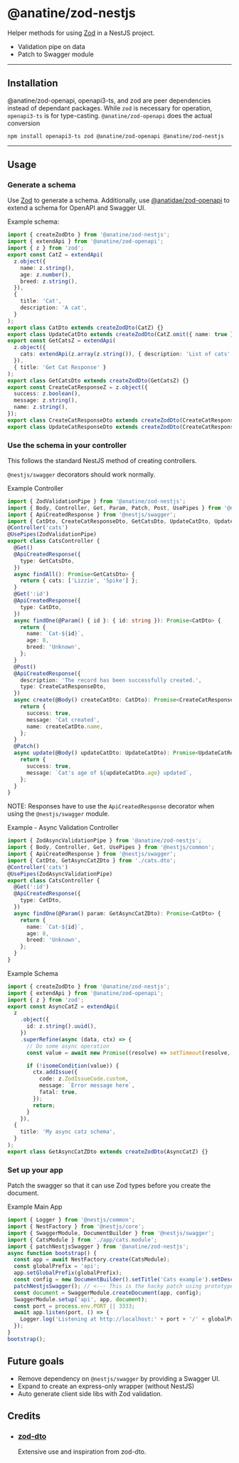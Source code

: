 # @anatine/zod-nestjs

Helper methods for using [Zod](https://github.com/colinhacks/zod) in a NestJS project.

- Validation pipe on data
- Patch to Swagger module

---

## Installation

@anatine/zod-openapi, openapi3-ts, and zod are peer dependencies instead of dependant packages.
While `zod` is necessary for operation, `openapi3-ts` is for type-casting. `@anatine/zod-openapi` does the actual conversion

```shell
npm install openapi3-ts zod @anatine/zod-openapi @anatine/zod-nestjs
```

---

## Usage

### Generate a schema

Use [Zod](https://github.com/colinhacks/zod) to generate a schema.
Additionally, use [@anatidae/zod-openapi](https://github.com/anatine/zod-plugins/tree/main/libs/zod-openapi) to extend a schema for OpenAPI and Swagger UI.

Example schema:

```typescript
import { createZodDto } from '@anatine/zod-nestjs';
import { extendApi } from '@anatine/zod-openapi';
import { z } from 'zod';
export const CatZ = extendApi(
  z.object({
    name: z.string(),
    age: z.number(),
    breed: z.string(),
  }),
  {
    title: 'Cat',
    description: 'A cat',
  }
);
export class CatDto extends createZodDto(CatZ) {}
export class UpdateCatDto extends createZodDto(CatZ.omit({ name: true })) {}
export const GetCatsZ = extendApi(
  z.object({
    cats: extendApi(z.array(z.string()), { description: 'List of cats' }),
  }),
  { title: 'Get Cat Response' }
);
export class GetCatsDto extends createZodDto(GetCatsZ) {}
export const CreateCatResponseZ = z.object({
  success: z.boolean(),
  message: z.string(),
  name: z.string(),
});
export class CreateCatResponseDto extends createZodDto(CreateCatResponseZ) {}
export class UpdateCatResponseDto extends createZodDto(CreateCatResponseZ.omit({ name: true })) {}
```

### Use the schema in your controller

This follows the standard NestJS method of creating controllers.

`@nestjs/swagger` decorators should work normally.

Example Controller

```typescript
import { ZodValidationPipe } from '@anatine/zod-nestjs';
import { Body, Controller, Get, Param, Patch, Post, UsePipes } from '@nestjs/common';
import { ApiCreatedResponse } from '@nestjs/swagger';
import { CatDto, CreateCatResponseDto, GetCatsDto, UpdateCatDto, UpdateCatResponseDto } from './cats.dto';
@Controller('cats')
@UsePipes(ZodValidationPipe)
export class CatsController {
  @Get()
  @ApiCreatedResponse({
    type: GetCatsDto,
  })
  async findAll(): Promise<GetCatsDto> {
    return { cats: ['Lizzie', 'Spike'] };
  }
  @Get(':id')
  @ApiCreatedResponse({
    type: CatDto,
  })
  async findOne(@Param() { id }: { id: string }): Promise<CatDto> {
    return {
      name: `Cat-${id}`,
      age: 8,
      breed: 'Unknown',
    };
  }
  @Post()
  @ApiCreatedResponse({
    description: 'The record has been successfully created.',
    type: CreateCatResponseDto,
  })
  async create(@Body() createCatDto: CatDto): Promise<CreateCatResponseDto> {
    return {
      success: true,
      message: 'Cat created',
      name: createCatDto.name,
    };
  }
  @Patch()
  async update(@Body() updateCatDto: UpdateCatDto): Promise<UpdateCatResponseDto> {
    return {
      success: true,
      message: `Cat's age of ${updateCatDto.age} updated`,
    };
  }
}
```

NOTE: Responses have to use the `ApiCreatedResponse` decorator when using the `@nestjs/swagger` module.

Example - Async Validation
Controller

```typescript
import { ZodAsyncValidationPipe } from '@anatine/zod-nestjs';
import { Body, Controller, Get, UsePipes } from '@nestjs/common';
import { ApiCreatedResponse } from '@nestjs/swagger';
import { CatDto, GetAsyncCatZDto } from './cats.dto';
@Controller('cats')
@UsePipes(ZodAsyncValidationPipe)
export class CatsController {
  @Get(':id')
  @ApiCreatedResponse({
    type: CatDto,
  })
  async findOne(@Param() param: GetAsyncCatZDto): Promise<CatDto> {
    return {
      name: `Cat-${id}`,
      age: 8,
      breed: 'Unknown',
    };
  }
}
```

Example Schema

```ts
import { createZodDto } from '@anatine/zod-nestjs';
import { extendApi } from '@anatine/zod-openapi';
import { z } from 'zod';
export const AsyncCatZ = extendApi(
  z
    .object({
      id: z.string().uuid(),
    })
    .superRefine(async (data, ctx) => {
      // Do some async operation
      const value = await new Promise((resolve) => setTimeout(resolve, 1000));

      if (!isomeCondition(value)) {
        ctx.addIssue({
          code: z.ZodIssueCode.custom,
          message: `Error message here`,
          fatal: true,
        });
        return;
      }
    }),
  {
    title: 'My async catz schema',
  }
);
export class GetAsyncCatZDto extends createZodDto(AsyncCatZ) {}
```

### Set up your app

Patch the swagger so that it can use Zod types before you create the document.

Example Main App

```typescript
import { Logger } from '@nestjs/common';
import { NestFactory } from '@nestjs/core';
import { SwaggerModule, DocumentBuilder } from '@nestjs/swagger';
import { CatsModule } from './app/cats.module';
import { patchNestjsSwagger } from '@anatine/zod-nestjs';
async function bootstrap() {
  const app = await NestFactory.create(CatsModule);
  const globalPrefix = 'api';
  app.setGlobalPrefix(globalPrefix);
  const config = new DocumentBuilder().setTitle('Cats example').setDescription('The cats API description').setVersion('1.0').addTag('cats').build();
  patchNestjsSwagger(); // <--- This is the hacky patch using prototypes (for now)
  const document = SwaggerModule.createDocument(app, config);
  SwaggerModule.setup('api', app, document);
  const port = process.env.PORT || 3333;
  await app.listen(port, () => {
    Logger.log('Listening at http://localhost:' + port + '/' + globalPrefix);
  });
}
bootstrap();
```

## Future goals

- Remove dependency on `@nestjs/swagger` by providing a Swagger UI.
- Expand to create an express-only wrapper (without NestJS)
- Auto generate client side libs with Zod validation.

## Credits

- ### [zod-dto](https://github.com/kbkk/abitia/tree/master/packages/zod-dto)

  Extensive use and inspiration from zod-dto.
